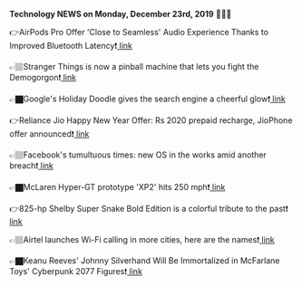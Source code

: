 <b>Technology NEWS on Monday, December 23rd, 2019</b> 📡📡📡 

👉AirPods Pro Offer 'Close to Seamless' Audio Experience Thanks to Improved Bluetooth Latency❗️<a href='https://techblock.club/?p=1772'> link</a>

👉🏽Stranger Things is now a pinball machine that lets you fight the Demogorgon❗️<a href='https://techblock.club/?p=1774'> link</a>

👉🏿Google's Holiday Doodle gives the search engine a cheerful glow❗️<a href='https://techblock.club/?p=1776'> link</a>

👉Reliance Jio Happy New Year Offer: Rs 2020 prepaid recharge, JioPhone offer announced❗️<a href='https://techblock.club/?p=1778'> link</a>

👉🏽Facebook's tumultuous times: new OS in the works amid another breach❗️<a href='https://techblock.club/?p=1780'> link</a>

👉🏿McLaren Hyper-GT prototype 'XP2' hits 250 mph❗️<a href='https://techblock.club/?p=1782'> link</a>

👉825-hp Shelby Super Snake Bold Edition is a colorful tribute to the past❗️<a href='https://techblock.club/?p=1784'> link</a>

👉🏽Airtel launches Wi-Fi calling in more cities, here are the names❗️<a href='https://techblock.club/?p=1786'> link</a>

👉🏿Keanu Reeves' Johnny Silverhand Will Be Immortalized in McFarlane Toys' Cyberpunk 2077 Figures❗️<a href='https://techblock.club/?p=1788'> link</a>

